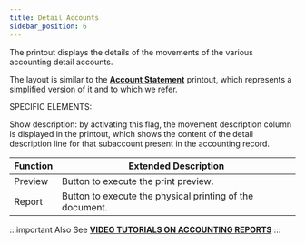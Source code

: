 ```yaml
---
title: Detail Accounts
sidebar_position: 6
---
```


The printout displays the details of the movements of the various accounting detail accounts.

The layout is similar to the **[Account Statement](/docs/finance-area/ledger-records/accounting-report/account-statement)** printout, which represents a simplified version of it and to which we refer.

 

SPECIFIC ELEMENTS:

 

Show description: by activating this flag, the movement description column is displayed in the printout, which shows the content of the detail description line for that subaccount present in the accounting record.



| Function | Extended Description |
| --- | --- |
| Preview | Button to execute the print preview. |
| Report | Button to execute the physical printing of the document. |


:::important Also See 
[**VIDEO TUTORIALS ON ACCOUNTING REPORTS**](/docs/video/finance/intro)
:::